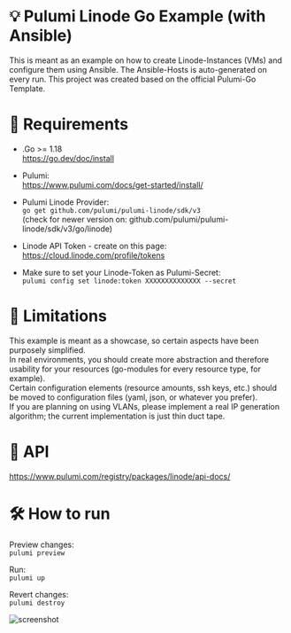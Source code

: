 # 💡  Pulumi Linode Go Example (with Ansible)
This is meant as an example on how to create Linode-Instances (VMs) and configure them using Ansible.
The Ansible-Hosts is auto-generated on every run. This project was created based on the official Pulumi-Go Template.  
  
# 📃 Requirements
- .Go >= 1.18  
https://go.dev/doc/install 
- Pulumi:  
https://www.pulumi.com/docs/get-started/install/
- Pulumi Linode Provider:  
```go get github.com/pulumi/pulumi-linode/sdk/v3```  
(check for newer version on: github.com/pulumi/pulumi-linode/sdk/v3/go/linode)  
- Linode API Token - create on this page:  
https://cloud.linode.com/profile/tokens
  
- Make sure to set your Linode-Token as Pulumi-Secret:  
``pulumi config set linode:token XXXXXXXXXXXXXX --secret``
  
# 🚫 Limitations
This example is meant as a showcase, so certain aspects have been purposely simplified.  
In real environments, you should create more abstraction and therefore usability for your resources (go-modules for every resource type, for example).  
Certain configuration elements (resource amounts, ssh keys, etc.) should be moved to configuration files (yaml, json, or whatever you prefer).  
If you are planning on using VLANs, please implement a real IP generation algorithm; the current implementation is just thin duct tape.
  
# 📖 API
https://www.pulumi.com/registry/packages/linode/api-docs/  
  
# 🛠 How to run 
Preview changes:  
```pulumi preview```
  
Run:  
```pulumi up```
  
Revert changes:  
```pulumi destroy```

![screenshot](pulumi.png?raw=true)
